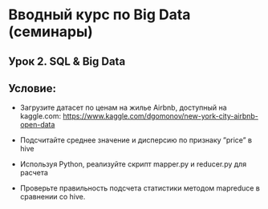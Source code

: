 # Вводный курс по Big Data (семинары)

## Урок 2. SQL & Big Data

## Условие:

- Загрузите датасет по ценам на жилье Airbnb, доступный на kaggle.com: https://www.kaggle.com/dgomonov/new-york-city-airbnb-open-data

- Подсчитайте среднее значение и дисперсию по признаку ”price” в hive

- Используя Python, реализуйте скрипт mapper.py и reducer.py для расчета

- Проверьте правильность подсчета статистики методом mapreduce в сравнении со hive.
